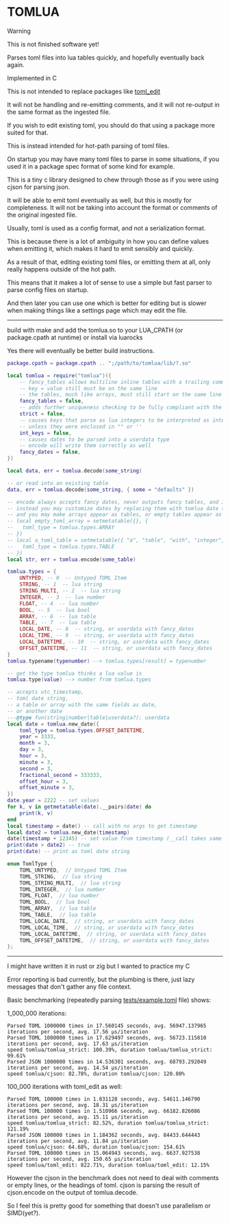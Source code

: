 # TOMLUA

> [!WARNING]
> This is not finished software yet!

Parses toml files into lua tables quickly, and hopefully eventually back again.

Implemented in C

This is not intended to replace packages like [toml_edit](https://github.com/nvim-neorocks/toml-edit.lua)

It will not be handling and re-emitting comments, and it will not re-output in the same format as the ingested file.

If you wish to edit existing toml, you should do that using a package more suited for that.

This is instead intended for hot-path parsing of toml files.

On startup you may have many toml files to parse in some situations, if you used it in a package spec format of some kind for example.

This is a tiny c library designed to chew through those as if you were using cjson for parsing json.

It will be able to emit toml eventually as well, but this is mostly for completeness. It will not be taking into account the format or comments of the original ingested file.

Usually, toml is used as a config format, and not a serialization format.

This is because there is a lot of ambiguity in how you can define values when emitting it,
which makes it hard to emit sensibly and quickly.

As a result of that, editing existing toml files, or emitting them at all, only really happens outside of the hot path.

This means that it makes a lot of sense to use a simple but fast parser to parse config files on startup.

And then later you can use one which is better for editing but is slower when making things like a settings page which may edit the file.

---

build with make and add the tomlua.so to your LUA_CPATH (or package.cpath at runtime) or install via luarocks

Yes there will eventually be better build instructions.

```lua
package.cpath = package.cpath .. ";/path/to/tomlua/lib/?.so"

local tomlua = require("tomlua")({
    -- fancy_tables allows multiline inline tables with a trailing comma
    -- key = value still must be on the same line
    -- the tables, much like arrays, must still start on the same line as their key as well
    fancy_tables = false,
    -- adds further uniqueness checking to be fully compliant with the toml spec
    strict = false,
    -- causes keys that parse as lua integers to be interpreted as integer keys
    -- unless they were enclosed in "" or ''
    int_keys = false,
    -- causes dates to be parsed into a userdata type
    -- encode will write them correctly as well
    fancy_dates = false,
})

local data, err = tomlua.decode(some_string)

-- or read into an existing table
data, err = tomlua.decode(some_string, { some = "defaults" })

-- encode always accepts fancy dates, never outputs fancy tables, and is unaffected by all opts
-- instead you may customize dates by replacing them with tomlua date types
-- and you may make arrays appear as tables, or empty tables appear as arrays,
-- local empty_toml_array = setmetatable({}, {
--   toml_type = tomlua.types.ARRAY
-- })
-- local a_toml_table = setmetatable({ "a", "table", "with", "integer", "keys" }, {
--   toml_type = tomlua.types.TABLE
-- })
local str, err = tomlua.encode(some_table)

tomlua.types = {
    UNTYPED, -- 0  -- Untyped TOML Item
    STRING, -- 1  -- lua string
    STRING_MULTI, -- 2  -- lua string
    INTEGER, -- 3  -- lua number
    FLOAT, -- 4  -- lua number
    BOOL, -- 5  -- lua bool
    ARRAY, -- 6  -- lua table
    TABLE, -- 7  -- lua table
    LOCAL_DATE, -- 8  -- string, or userdata with fancy_dates
    LOCAL_TIME, -- 9  -- string, or userdata with fancy_dates
    LOCAL_DATETIME, -- 10  -- string, or userdata with fancy_dates
    OFFSET_DATETIME, -- 11  -- string, or userdata with fancy_dates
}
tomlua.typename(typenumber) --> tomlua.types[result] = typenumber

-- get the type tomlua thinks a lua value is
tomlua.type(value) --> number from tomlua.types

-- accepts utc_timestamp,
-- toml date string,
-- a table or array with the same fields as date,
-- or another date
---@type fun(string|number|table|userdata?): userdata
local date = tomlua.new_date({
    toml_type = tomlua.types.OFFSET_DATETIME,
    year = 3333,
    month = 3,
    day = 3,
    hour = 3,
    minute = 3,
    second = 3,
    fractional_second = 333333,
    offset_hour = 3,
    offset_minute = 3,
})
date.year = 2222 -- set values
for k, v in getmetatable(date).__pairs(date) do
    print(k, v)
end
local timestamp = date() -- call with no args to get timestamp
local date2 = tomlua.new_date(timestamp)
date(timestamp + 12345) -- set value from timestamp (__call takes same arg as new_date)
print(date > date2) -- true
print(date) -- print as toml date string
```

```c
enum TomlType {
    TOML_UNTYPED,  // Untyped TOML Item
    TOML_STRING,  // lua string
    TOML_STRING_MULTI,  // lua string
    TOML_INTEGER,  // lua number
    TOML_FLOAT,  // lua number
    TOML_BOOL,  // lua bool
    TOML_ARRAY,  // lua table
    TOML_TABLE,  // lua table
    TOML_LOCAL_DATE,  // string, or userdata with fancy_dates
    TOML_LOCAL_TIME,  // string, or userdata with fancy_dates
    TOML_LOCAL_DATETIME,  // string, or userdata with fancy_dates
    TOML_OFFSET_DATETIME,  // string, or userdata with fancy_dates
};
```

---

I might have written it in rust or zig but I wanted to practice my C

Error reporting is bad currently, but the plumbing is there, just lazy messages that don't gather any file context.

Basic benchmarking (repeatedly parsing [tests/example.toml](./tests/example.toml) file) shows:

1_000_000 iterations:
```
Parsed TOML 1000000 times in 17.560145 seconds, avg. 56947.137965 iterations per second, avg. 17.56 µs/iteration
Parsed TOML 1000000 times in 17.629497 seconds, avg. 56723.115810 iterations per second, avg. 17.63 µs/iteration
speed tomlua/tomlua_strict: 100.39%, duration tomlua/tomlua_strict: 99.61%
Parsed JSON 1000000 times in 14.536301 seconds, avg. 68793.292049 iterations per second, avg. 14.54 µs/iteration
speed tomlua/cjson: 82.78%, duration tomlua/cjson: 120.80%
```

100_000 iterations with toml_edit as well:
```
Parsed TOML 100000 times in 1.831128 seconds, avg. 54611.146790 iterations per second, avg. 18.31 µs/iteration
Parsed TOML 100000 times in 1.510966 seconds, avg. 66182.826086 iterations per second, avg. 15.11 µs/iteration
speed tomlua/tomlua_strict: 82.52%, duration tomlua/tomlua_strict: 121.19%
Parsed JSON 100000 times in 1.184362 seconds, avg. 84433.644443 iterations per second, avg. 11.84 µs/iteration
speed tomlua/cjson: 64.68%, duration tomlua/cjson: 154.61%
Parsed TOML 100000 times in 15.064943 seconds, avg. 6637.927538 iterations per second, avg. 150.65 µs/iteration
speed tomlua/toml_edit: 822.71%, duration tomlua/toml_edit: 12.15%
```

However the cjson in the benchmark does not need to deal with comments or empty lines, or the headings of toml.
cjson is parsing the result of cjson.encode on the output of tomlua.decode.

So I feel this is pretty good for something that doesn't use parallelism or SIMD(yet?).
